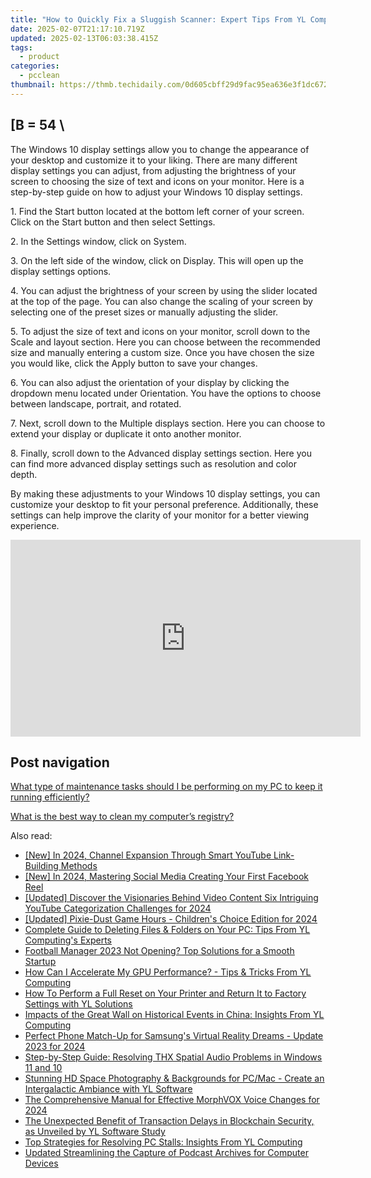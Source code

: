 ```yaml
---
title: "How to Quickly Fix a Sluggish Scanner: Expert Tips From YL Computing and YL Software"
date: 2025-02-07T21:17:10.719Z
updated: 2025-02-13T06:03:38.415Z
tags:
  - product
categories:
  - pcclean
thumbnail: https://thmb.techidaily.com/0d605cbff29d9fac95ea636e3f1dc6722b73dcac2e7b43e02dacf71b94afcc8e.jpg
---
```


## \[B = 54 \

The Windows 10 display settings allow you to change the appearance of your desktop and customize it to your liking. There are many different display settings you can adjust, from adjusting the brightness of your screen to choosing the size of text and icons on your monitor. Here is a step-by-step guide on how to adjust your Windows 10 display settings. 

1\. Find the Start button located at the bottom left corner of your screen. Click on the Start button and then select Settings.

2\. In the Settings window, click on System.

3\. On the left side of the window, click on Display. This will open up the display settings options. 

4\. You can adjust the brightness of your screen by using the slider located at the top of the page. You can also change the scaling of your screen by selecting one of the preset sizes or manually adjusting the slider.

5\. To adjust the size of text and icons on your monitor, scroll down to the Scale and layout section. Here you can choose between the recommended size and manually entering a custom size. Once you have chosen the size you would like, click the Apply button to save your changes.

6\. You can also adjust the orientation of your display by clicking the dropdown menu located under Orientation. You have the options to choose between landscape, portrait, and rotated.

7\. Next, scroll down to the Multiple displays section. Here you can choose to extend your display or duplicate it onto another monitor.

8\. Finally, scroll down to the Advanced display settings section. Here you can find more advanced display settings such as resolution and color depth. 

By making these adjustments to your Windows 10 display settings, you can customize your desktop to fit your personal preference. Additionally, these settings can help improve the clarity of your monitor for a better viewing experience.

<!-- affiliate ads begin -->
<iframe width="560" height="315" src="https://www.youtube.com/embed/d-COuhPT5mk?si=wLZU6jkkAdJuAn6h" title="YouTube video player" frameborder="0" allow="accelerometer; autoplay; clipboard-write; encrypted-media; gyroscope; picture-in-picture; web-share" referrerpolicy="strict-origin-when-cross-origin" allowfullscreen></iframe>
<!-- affiliate ads end -->

## Post navigation

[What type of maintenance tasks should I be performing on my PC to keep it running efficiently?](https://tools.techidaily.com/pcclean/products/)

[What is the best way to clean my computer’s registry?](https://tools.techidaily.com/pcclean/products/)

<ins class="adsbygoogle"
     style="display:block"
     data-ad-format="autorelaxed"
     data-ad-client="ca-pub-7571918770474297"
     data-ad-slot="1223367746"></ins>

<ins class="adsbygoogle"
     style="display:block"
     data-ad-client="ca-pub-7571918770474297"
     data-ad-slot="8358498916"
     data-ad-format="auto"
     data-full-width-responsive="true"></ins>

<span class="atpl-alsoreadstyle">Also read:</span>
<div><ul>
<li><a href="https://youtube-lab.techidaily.com/n-2024-channel-expansion-through-smart-youtube-link-building-methods/"><u>[New] In 2024, Channel Expansion Through Smart YouTube Link-Building Methods</u></a></li>
<li><a href="https://facebook-videos.techidaily.com/new-in-2024-mastering-social-media-creating-your-first-facebook-reel/"><u>[New] In 2024, Mastering Social Media Creating Your First Facebook Reel</u></a></li>
<li><a href="https://facebook-video-share.techidaily.com/updated-discover-the-visionaries-behind-video-content-six-intriguing-youtube-categorization-challenges-for-2024/"><u>[Updated] Discover the Visionaries Behind Video Content Six Intriguing YouTube Categorization Challenges for 2024</u></a></li>
<li><a href="https://visual-screen-recording.techidaily.com/updated-pixie-dust-game-hours-childrens-choice-edition-for-2024/"><u>[Updated] Pixie-Dust Game Hours - Children's Choice Edition for 2024</u></a></li>
<li><a href="https://discover-bits.techidaily.com/complete-guide-to-deleting-files-and-folders-on-your-pc-tips-from-yl-computings-experts/"><u>Complete Guide to Deleting Files & Folders on Your PC: Tips From YL Computing's Experts</u></a></li>
<li><a href="https://program-issues.techidaily.com/football-manager-2023-not-opening-top-solutions-for-a-smooth-startup/"><u>Football Manager 2023 Not Opening? Top Solutions for a Smooth Startup</u></a></li>
<li><a href="https://discover-bits.techidaily.com/how-can-i-accelerate-my-gpu-performance-tips-and-tricks-from-yl-computing/"><u>How Can I Accelerate My GPU Performance? - Tips & Tricks From YL Computing</u></a></li>
<li><a href="https://discover-bits.techidaily.com/how-to-perform-a-full-reset-on-your-printer-and-return-it-to-factory-settings-with-yl-solutions/"><u>How To Perform a Full Reset on Your Printer and Return It to Factory Settings with YL Solutions</u></a></li>
<li><a href="https://discover-bits.techidaily.com/impacts-of-the-great-wall-on-historical-events-in-china-insights-from-yl-computing/"><u>Impacts of the Great Wall on Historical Events in China: Insights From YL Computing</u></a></li>
<li><a href="https://article-helps.techidaily.com/perfect-phone-match-up-for-samsungs-virtual-reality-dreams-update-2023-for-2024/"><u>Perfect Phone Match-Up for Samsung's Virtual Reality Dreams - Update 2023 for 2024</u></a></li>
<li><a href="https://program-issues.techidaily.com/step-by-step-guide-resolving-thx-spatial-audio-problems-in-windows-11-and-10/"><u>Step-by-Step Guide: Resolving THX Spatial Audio Problems in Windows 11 and 10</u></a></li>
<li><a href="https://discover-bits.techidaily.com/stunning-hd-space-photography-and-backgrounds-for-pcmac-create-an-intergalactic-ambiance-with-yl-software/"><u>Stunning HD Space Photography & Backgrounds for PC/Mac - Create an Intergalactic Ambiance with YL Software</u></a></li>
<li><a href="https://some-skills.techidaily.com/the-comprehensive-manual-for-effective-morphvox-voice-changes-for-2024/"><u>The Comprehensive Manual for Effective MorphVOX Voice Changes for 2024</u></a></li>
<li><a href="https://discover-bits.techidaily.com/the-unexpected-benefit-of-transaction-delays-in-blockchain-security-as-unveiled-by-yl-software-study/"><u>The Unexpected Benefit of Transaction Delays in Blockchain Security, as Unveiled by YL Software Study</u></a></li>
<li><a href="https://discover-bits.techidaily.com/top-strategies-for-resolving-pc-stalls-insights-from-yl-computing/"><u>Top Strategies for Resolving PC Stalls: Insights From YL Computing</u></a></li>
<li><a href="https://audio-editing.techidaily.com/updated-streamlining-the-capture-of-podcast-archives-for-computer-devices/"><u>Updated Streamlining the Capture of Podcast Archives for Computer Devices</u></a></li>
</ul></div>

